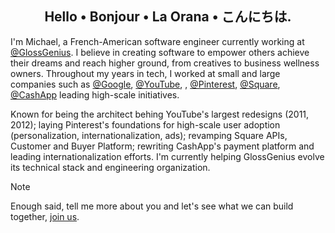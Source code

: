 <h2 align="center">Hello • Bonjour • La Orana • こんにちは.</h2>

I'm Michael, a French-American software engineer currently working at [@GlossGenius](https://github.com/glossgenius). I believe in creating software to empower others achieve their dreams and reach higher ground, from creatives to business wellness owners. Throughout my years in tech, I worked at small and large companies such as [@Google](https://github.com/google), [@YouTube](https://github.com/youtube), , [@Pinterest](https://github.com/pinterest), [@Square](https://github.com/square), [@CashApp](https://github.com/cashapp) leading high-scale initiatives. 

Known for being the architect behing YouTube's largest redesigns (2011, 2012); laying Pinterest's foundations for high-scale user adoption (personalization, internationalization, ads); revamping Square APIs, Customer and Buyer Platform; rewriting CashApp's payment platform and leading internationalization efforts. I'm currently helping GlossGenius evolve its technical stack and engineering organization. 

> [!NOTE]
> Enough said, tell me more about you and let's see what we can build together, [join us](https://job-boards.greenhouse.io/glossgenius).
